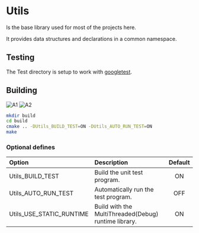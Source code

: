 # Utils

Is the base library used for most of the projects here.

It provides data structures and declarations in a common namespace.

## Testing

The Test directory is setup to work with [googletest](https://github.com/google/googletest).

## Building

![A1](https://github.com/chcly/Module.Utils/actions/workflows/build-linux.yml/badge.svg)
![A2](https://github.com/chcly/Module.Utils/actions/workflows/build-windows.yml/badge.svg)

```sh
mkdir build
cd build
cmake .. -DUtils_BUILD_TEST=ON -DUtils_AUTO_RUN_TEST=ON
make
```

### Optional defines

| Option                   | Description                                          | Default |
| :----------------------- | :--------------------------------------------------- | :-----: |
| Utils_BUILD_TEST         | Build the unit test program.                         |   ON    |
| Utils_AUTO_RUN_TEST      | Automatically run the test program.                  |   OFF   |
| Utils_USE_STATIC_RUNTIME | Build with the MultiThreaded(Debug) runtime library. |   ON    |
